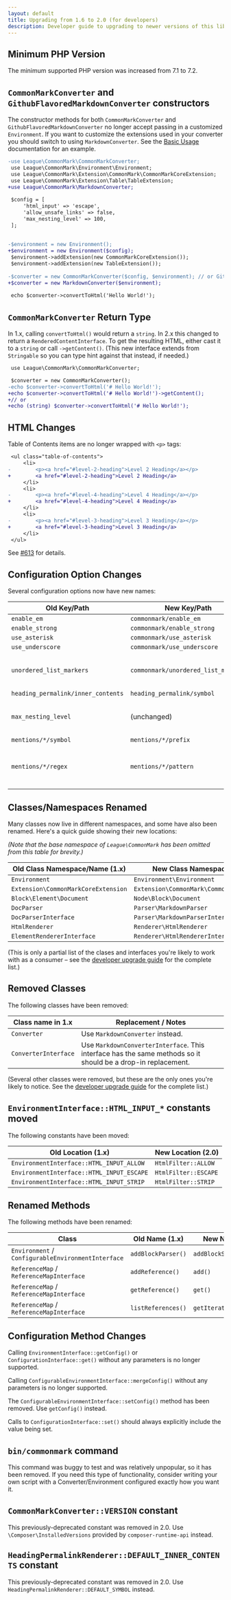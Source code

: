 ```yaml
---
layout: default
title: Upgrading from 1.6 to 2.0 (for developers)
description: Developer guide to upgrading to newer versions of this library
---
```


## Minimum PHP Version

The minimum supported PHP version was increased from 7.1 to 7.2.

## `CommonMarkConverter` and `GithubFlavoredMarkdownConverter` constructors

The constructor methods for both `CommonMarkConverter` and `GithubFlavoredMarkdownConverter` no longer accept passing in a customized `Environment`.  If you want to customize the extensions used in your converter you should switch to using `MarkdownConverter`. See the [Basic Usage](/2.0/basic-usage/) documentation for an example.

```diff
-use League\CommonMark\CommonMarkConverter;
 use League\CommonMark\Environment\Environment;
 use League\CommonMark\Extension\CommonMark\CommonMarkCoreExtension;
 use League\CommonMark\Extension\Table\TableExtension;
+use League\CommonMark\MarkdownConverter;
 
 $config = [
     'html_input' => 'escape',
     'allow_unsafe_links' => false,
     'max_nesting_level' => 100,
 ];
 
 
-$environment = new Environment();
+$environment = new Environment($config);
 $environment->addExtension(new CommonMarkCoreExtension());
 $environment->addExtension(new TableExtension());
 
-$converter = new CommonMarkConverter($config, $environment); // or GithubFlavoredMarkdownConverter
+$converter = new MarkdownConverter($environment);
 
 echo $converter->convertToHtml('Hello World!');
```

## `CommonMarkConverter` Return Type

In 1.x, calling `convertToHtml()` would return a `string`. In 2.x this changed to return a `RenderedContentInterface`.  To get the resulting HTML, either cast it to a `string` or call `->getContent()`.  (This new interface extends from `Stringable` so you can type hint against that instead, if needed.)

```diff
 use League\CommonMark\CommonMarkConverter;

 $converter = new CommonMarkConverter();
-echo $converter->convertToHtml('# Hello World!');
+echo $converter->convertToHtml('# Hello World!')->getContent();
+// or
+echo (string) $converter->convertToHtml('# Hello World!');
```

## HTML Changes

Table of Contents items are no longer wrapped with `<p>` tags:

```diff
 <ul class="table-of-contents">
     <li>
-        <p><a href="#level-2-heading">Level 2 Heading</a></p>
+        <a href="#level-2-heading">Level 2 Heading</a>
     </li>
     <li>
-        <p><a href="#level-4-heading">Level 4 Heading</a></p>
+        <a href="#level-4-heading">Level 4 Heading</a>
     </li>
     <li>
-        <p><a href="#level-3-heading">Level 3 Heading</a></p>
+        <a href="#level-3-heading">Level 3 Heading</a>
     </li>
 </ul>
```

See [#613](https://github.com/thephpleague/commonmark/issues/613) for details.

## Configuration Option Changes

Several configuration options now have new names:

| Old Key/Path                       | New Key/Path                        | Notes                                   |
| ---------------------------------- | ----------------------------------- | --------------------------------------- |
| `enable_em`                        | `commonmark/enable_em`              |                                         |
| `enable_strong`                    | `commonmark/enable_strong`          |                                         |
| `use_asterisk`                     | `commonmark/use_asterisk`           |                                         |
| `use_underscore`                   | `commonmark/use_underscore`         |                                         |
| `unordered_list_markers`           | `commonmark/unordered_list_markers` | Empty arrays no longer allowed          |
| `heading_permalink/inner_contents` | `heading_permalink/symbol`          |                                         |
| `max_nesting_level`                | (unchanged)                         | Only integer values are supported       |
| `mentions/*/symbol`                | `mentions/*/prefix`                 |                                         |
| `mentions/*/regex`                 | `mentions/*/pattern`                | Cannot contain start/end `/` delimiters |

## Classes/Namespaces Renamed

Many classes now live in different namespaces, and some have also been renamed.  Here's a quick guide showing their new locations:

_(Note that the base namespace of `League\CommonMark` has been omitted from this table for brevity.)_

| Old Class Namespace/Name (1.x)                                                        | New Class Namespace/Name (2.0)                                                           |
| ------------------------------------------------------------------------------------- | ---------------------------------------------------------------------------------------- |
| `Environment`                                                                         | `Environment\Environment`                                                                |
| `Extension\CommonMarkCoreExtension`                                                   | `Extension\CommonMark\CommonMarkCoreExtension`                                           |
| `Block\Element\Document`                                                              | `Node\Block\Document`                                                                    |
| `DocParser`                                                                           | `Parser\MarkdownParser`                                                                  |
| `DocParserInterface`                                                                  | `Parser\MarkdownParserInterface`                                                         |
| `HtmlRenderer`                                                                        | `Renderer\HtmlRenderer`                                                                  |
| `ElementRendererInterface`                                                            | `Renderer\HtmlRendererInterface`                                                         |

(This is only a partial list of the clases and interfaces you're likely to work with as a consumer – see the [developer upgrade guide](/2.0/upgrading/developers/) for the complete list.)

## Removed Classes

The following classes have been removed:

| Class name in 1.x              | Replacement / Notes                                                                                           |
| ------------------------------ | ------------------------------------------------------------------------------------------------------------- |
| `Converter`                    | Use `MarkdownConverter` instead.                                                                              |
| `ConverterInterface`           | Use `MarkdownConverterInterface`.  This interface has the same methods so it should be a drop-in replacement. |

(Several other classes were removed, but these are the only ones you're likely to notice.  See the [developer upgrade guide](/2.0/upgrading/developers/) for the complete list.)

## `EnvironmentInterface::HTML_INPUT_*` constants moved

The following constants have been moved:

| Old Location (1.x)                        | New Location (2.0)   |
| ----------------------------------------- | -------------------- |
| `EnvironmentInterface::HTML_INPUT_ALLOW`  | `HtmlFilter::ALLOW`  |
| `EnvironmentInterface::HTML_INPUT_ESCAPE` | `HtmlFilter::ESCAPE` |
| `EnvironmentInterface::HTML_INPUT_STRIP`  | `HtmlFilter::STRIP`  |

## Renamed Methods

The following methods have been renamed:

| Class                                              | Old Name (1.x)     | New Name (2.0)          |
| -------------------------------------------------- | ------------------ | ----------------------- |
| `Environment` / `ConfigurableEnvironmentInterface` | `addBlockParser()` | `addBlockStartParser()` |
| `ReferenceMap` / `ReferenceMapInterface`           | `addReference()`   | `add()`                 |
| `ReferenceMap` / `ReferenceMapInterface`           | `getReference()`   | `get()`                 |
| `ReferenceMap` / `ReferenceMapInterface`           | `listReferences()` | `getIterator()`         |

## Configuration Method Changes

Calling `EnvironmentInterface::getConfig()` or `ConfigurationInterface::get()` without any parameters is no longer supported.

Calling `ConfigurableEnvironmentInterface::mergeConfig()` without any parameters is no longer supported.

The `ConfigurableEnvironmentInterface::setConfig()` method has been removed.  Use `getConfig()` instead.

Calls to `ConfigurationInterface::set()` should always explicitly include the value being set.

## `bin/commonmark` command

This command was buggy to test and was relatively unpopular, so it has been removed. If you need this type of functionality, consider writing your own script with a Converter/Environment configured exactly how you want it.

## `CommonMarkConverter::VERSION` constant

This previously-deprecated constant was removed in 2.0. Use `\Composer\InstalledVersions` provided by `composer-runtime-api` instead.

## `HeadingPermalinkRenderer::DEFAULT_INNER_CONTENTS` constant

This previously-deprecated constant was removed in 2.0. Use `HeadingPermalinkRenderer::DEFAULT_SYMBOL` instead.

